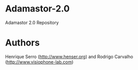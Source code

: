 Adamastor-2.0
=============

Adamastor 2.0 Repository

Authors
=============
Henrique Serro (http://www.henser.org) and Rodrigo Carvalho (http://www.visiophone-lab.com)
